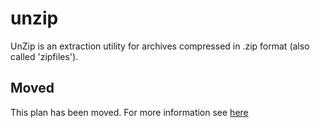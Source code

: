 # unzip

UnZip is an extraction utility for archives compressed in .zip format (also called 'zipfiles').

## Moved

This plan has been moved. For more information see [here](https://github.com/habitat-sh/core-plans#additional-plans)
